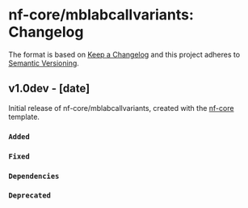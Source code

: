 # nf-core/mblabcallvariants: Changelog

The format is based on [Keep a Changelog](https://keepachangelog.com/en/1.0.0/)
and this project adheres to [Semantic Versioning](https://semver.org/spec/v2.0.0.html).

## v1.0dev - [date]

Initial release of nf-core/mblabcallvariants, created with the [nf-core](https://nf-co.re/) template.

### `Added`

### `Fixed`

### `Dependencies`

### `Deprecated`
